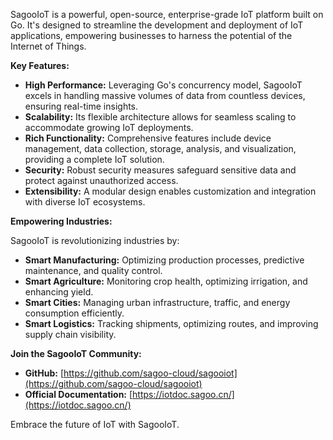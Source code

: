

SagooIoT is a powerful, open-source, enterprise-grade IoT platform built on Go. It's designed to streamline the development and deployment of IoT applications, empowering businesses to harness the potential of the Internet of Things. 

**Key Features:**

* **High Performance:** Leveraging Go's concurrency model, SagooIoT excels in handling massive volumes of data from countless devices, ensuring real-time insights.
* **Scalability:** Its flexible architecture allows for seamless scaling to accommodate growing IoT deployments.
* **Rich Functionality:** Comprehensive features include device management, data collection, storage, analysis, and visualization, providing a complete IoT solution.
* **Security:** Robust security measures safeguard sensitive data and protect against unauthorized access.
* **Extensibility:** A modular design enables customization and integration with diverse IoT ecosystems.

**Empowering Industries:**

SagooIoT is revolutionizing industries by:

* **Smart Manufacturing:** Optimizing production processes, predictive maintenance, and quality control.
* **Smart Agriculture:** Monitoring crop health, optimizing irrigation, and enhancing yield.
* **Smart Cities:** Managing urban infrastructure, traffic, and energy consumption efficiently.
* **Smart Logistics:** Tracking shipments, optimizing routes, and improving supply chain visibility.

**Join the SagooIoT Community:**

* **GitHub:** [https://github.com/sagoo-cloud/sagooiot](https://github.com/sagoo-cloud/sagooiot)
* **Official Documentation:** [https://iotdoc.sagoo.cn/](https://iotdoc.sagoo.cn/)

Embrace the future of IoT with SagooIoT.
